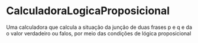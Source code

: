 # CalculadoraLogicaProposicional
Uma calculadora que calcula a situação da junção de duas frases p e q e da o valor verdadeiro ou falos, por meio das condições de lógica proposicional 
